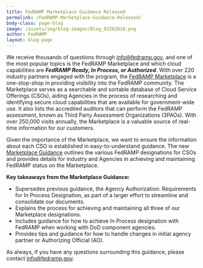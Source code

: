 ```yaml
---
title: FedRAMP Marketplace Guidance Released
permalink: /FedRAMP-Marketplace-Guidance-Released/
body-class: page-blog
image: /assets/img/blog-images/Blog_02262018.png
author: FedRAMP
layout: blog-page
---
```

We receive thousands of questions through [info@fedramp.gov](mailto:info@fedramp.gov), and one of the most popular topics is the FedRAMP Marketplace and which cloud capabilities are _**FedRAMP Ready, In Process, or Authorized**_. With over 220 industry partners engaged with the program, the <a href="https://marketplace.fedramp.gov/#/products?sort=productName">FedRAMP Marketplace</a> is a one-stop-shop in providing visibility into the FedRAMP community. The Marketplace serves as a searchable and sortable database of Cloud Service Offerings (CSOs), aiding Agencies in the process of researching and identifying secure cloud capabilities that are available for government-wide use. It also lists the accredited auditors that can perform the FedRAMP assessment, known as Third Party Assessment Organizations (3PAOs). With over 250,000 visits annually, the Marketplace is a valuable source of real-time information for our customers. 

Given the importance of the Marketplace, we want to ensure the information about each CSO is established in easy-to-understand guidance. The new <a href="{{site.baseurl}}/assets/resources/documents/FedRAMP_Marketplace_Designations_for_Cloud_Service_Providers.pdf">Marketplace Guidance</a> outlines the various FedRAMP designations for CSOs and provides details for industry and Agencies in achieving and maintaining FedRAMP status on the Marketplace.

**Key takeaways from the Marketplace Guidance:**
* Supersedes previous guidance, the Agency Authorization: Requirements for In Process Designation, as part of a larger effort to streamline and consolidate our documents.  
* Explains the process for achieving and maintaining all three of our Marketplace designations.
* Includes guidance for how to achieve In Process designation with FedRAMP when working with DoD component agencies.
* Provides tips and guidance for how to handle changes in initial agency partner or Authorizing Official (AO).

As always, if you have any questions surrounding this guidance, please contact [info@fedramp.gov](mailto:info@fedramp.gov).
